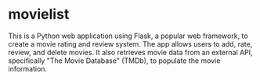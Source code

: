 # movielist
 This is a Python web application using Flask, a popular web framework, to create a movie rating and review system. The app allows users to add, rate, review, and delete movies. It also retrieves movie data from an external API, specifically "The Movie Database" (TMDb), to populate the movie information.
